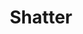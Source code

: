 ---
title: "Shatter"

spell:
  schools:
    - name:        "Evocation"
      subschools:  []
      descriptors: ["Sonic"]
  classes:
    - name: "Bard"
      abbr: "Brd"
      level: 2
    - name: "Cleric"
      abbr: "Clr"
      level: 2
    - name: "Sorcerer/Wizard"
      abbr: "Sor/Wiz"
      level: 2
  domains:
    - name:  "Chaos"
      abbr:  "Chaos"
      level: 2
    - name:  "Destruction"
      abbr:  "Destruction"
      level: 2
  components:         [V, S, M/DF]
  castingTime:        "1 standard action"
  range:              "Close (25 ft. + 5 ft./2 levels)"
  target:             "5-ft.-radius spread; or one solid object or one crystalline creature"
  duration:           "Instantaneous"
  savingThrow:        "Will negates (object); Will negates (object) or Fortitude half; see text"
  spellResistance:    "Yes (object)"
  materialComponents: ["A chip of mica."]
  description:        |
    Shatter creates a loud, ringing noise that breaks brittle, nonmagical objects; sunders a single solid, nonmagical object; or damages a crystalline creature.

    Used as an area attack, shatter destroys nonmagical objects of crystal, glass, ceramic, or porcelain. All such objects within a 5-foot radius of the point of origin are smashed into dozens of pieces by the spell. Objects weighing more than 1 pound per your level are not affected, but all other objects of the appropriate composition are shattered.

    Alternatively, you can target shatter against a single solid object, regardless of composition, weighing up to 10 pounds per caster level. Targeted against a crystalline creature (of any weight), shatter deals {% die_roll 1 6 0 %} points of sonic damage per caster level (maximum {% die_roll 10 6 0 %}), with a Fortitude save for half damage.
---